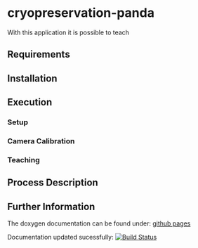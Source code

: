 # cryopreservation-panda

With this application it is possible to teach 

## Requirements

## Installation

## Execution

### Setup

### Camera Calibration

### Teaching

## Process Description

## Further Information

The doxygen documentation can be found under: [github pages](https://thegaertner.github.io/cryopreservation-panda/index.html)

Documentation updated sucessfully: [![Build Status](https://travis-ci.com/TheGaertner/cryopreservation-panda.svg?branch=master)](https://travis-ci.com/TheGaertner/cryopreservation-panda)
